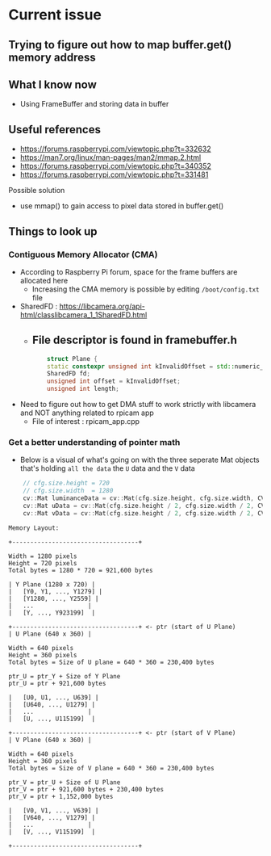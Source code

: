 # Current issue
## Trying to figure out how to map buffer.get() memory address
  
## What I know now
- Using FrameBuffer and storing data in buffer

## Useful references 
- https://forums.raspberrypi.com/viewtopic.php?t=332632
- https://man7.org/linux/man-pages/man2/mmap.2.html
- https://forums.raspberrypi.com/viewtopic.php?t=340352
- https://forums.raspberrypi.com/viewtopic.php?t=331481

Possible solution 
- use mmap() to gain access to pixel data stored in buffer.get()

## Things to look up
### Contiguous Memory Allocator (CMA)
- According to Raspberry Pi forum, space for the frame buffers are allocated here
  - Increasing the CMA memory is possible by editing `/boot/config.txt` file
- SharedFD : https://libcamera.org/api-html/classlibcamera_1_1SharedFD.html
  - File descriptor is found in framebuffer.h
    - 
    ```cpp
        struct Plane {
		static constexpr unsigned int kInvalidOffset = std::numeric_limits<unsigned int>::max();
		SharedFD fd;
		unsigned int offset = kInvalidOffset;
		unsigned int length;
    ```
- Need to figure out how to get DMA stuff to work strictly with libcamera and NOT anything related to rpicam app
  - File of interest : rpicam_app.cpp
### Get a better understanding of pointer math
- Below is a visual of what's going on with the three seperate Mat objects that's holding `all the data` the `U` data and the `V` data

```cpp
	// cfg.size.height = 720
	// cfg.size.width  = 1280
	cv::Mat luminanceData = cv::Mat(cfg.size.height, cfg.size.width, CV_8U, ptr, cfg.stride);
	cv::Mat uData = cv::Mat(cfg.size.height / 2, cfg.size.width / 2, CV_8U, ptr + cfg.size.width * cfg.size.height);
	cv::Mat vData = cv::Mat(cfg.size.height / 2, cfg.size.width / 2, CV_8U, ptr + cfg.size.width * cfg.size.height + cfg.size.width / 2 * cfg.size.height / 2);
```
```
Memory Layout:

+-----------------------------------+

Width = 1280 pixels
Height = 720 pixels
Total bytes = 1280 * 720 = 921,600 bytes

| Y Plane (1280 x 720) |
|   [Y0, Y1, ..., Y1279] |
|   [Y1280, ..., Y2559] |
|   ...               |
|   [Y, ..., Y923199]  |
 
+-----------------------------------+ <- ptr (start of U Plane) 
| U Plane (640 x 360) |

Width = 640 pixels
Height = 360 pixels
Total bytes = Size of U plane = 640 * 360 = 230,400 bytes

ptr_U = ptr_Y + Size of Y Plane
ptr_U = ptr + 921,600 bytes

|   [U0, U1, ..., U639] |
|   [U640, ..., U1279] |
|   ...               |
|   [U, ..., U115199]  |

+-----------------------------------+ <- ptr (start of V Plane)
| V Plane (640 x 360) |

Width = 640 pixels
Height = 360 pixels
Total bytes = Size of V plane = 640 * 360 = 230,400 bytes

ptr_V = ptr_U + Size of U Plane
ptr_V = ptr + 921,600 bytes + 230,400 bytes
ptr_V = ptr + 1,152,000 bytes

|   [V0, V1, ..., V639] |
|   [V640, ..., V1279] |
|   ...               |
|   [V, ..., V115199]  |

+-----------------------------------+
```

